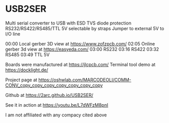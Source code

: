 # USB2SER
Multi serial converter to USB with ESD TVS diode protection
RS232/RS422/RS485/TTL 5V selectable by straps
Jumper to external 5V to I/O line

00:00 Local gerber 3D view at https://www.zofzpcb.com/
02:05 Online gerber 3d view at https://easyeda.com/
03:00 RS232
03:16 RS422
03:32 RS485
03:49 TTL 5V

Boards were manufactured at https://jlcpcb.com/
Terminal tool demo at https://docklight.de/

Project page at https://oshwlab.com/MARCODEOLI/COMM-CONV_copy_copy_copy_copy_copy_copy_copy

Github at https://2arc.github.io/USB2SER/

See it in action at https://youtu.be/L7dWFzM8pnI

I am not affiliated with any compacy cited above
